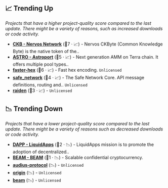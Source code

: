 ## 📈 Trending Up

_Projects that have a higher project-quality score compared to the last update. There might be a variety of reasons, such as increased downloads or code activity._

- <b><a href="https://github.com/nervosnetwork">CKB - Nervos Network</a></b> (🥇7 · 📈) - Nervos CKByte (Common Knowledge Byte) is the native token of the..
- <b><a href="https://github.com/astroport-fi">ASTRO - Astroport</a></b> (🥇5 · 📈) - Next generation AMM on Terra chain. It offers multiple pool types.. <code><img src="https://git.io/J9cOg" style="display:inline;" width="13" height="13"></code>
- <b><a href="{}">faster-hex</a></b> (🥇6 · 📈) - Fast hex encoding. <code>Unlicensed</code>
- <b><a href="{}">safe_network</a></b> (🥈4 · 📈) - The Safe Network Core. API message definitions, routing and.. <code>Unlicensed</code>
- <b><a href="{}">raiden</a></b> (🥈3 · 📈) -  <code>Unlicensed</code>

## 📉 Trending Down

_Projects that have a lower project-quality score compared to the last update. There might be a variety of reasons such as decreased downloads or code activity._

- <b><a href="https://github.com/liquidapps-io">DAPP - LiquidApps</a></b> (🥈2 · 📉) - LiquidApps mission is to promote the adoption of decentralized..
- <b><a href="https://github.com/BeamMW">BEAM - BEAM</a></b> (🥈1 · 📉) - Scalable confidential cryptocurrency.
- <b><a href="{}">audius-protocol</a></b> (📉) -  <code>Unlicensed</code>
- <b><a href="{}">origin</a></b> (📉) -  <code>Unlicensed</code>
- <b><a href="{}">beam</a></b> (📉) -  <code>Unlicensed</code>


